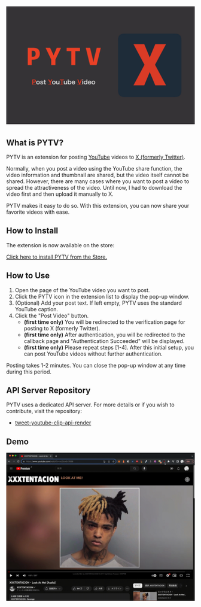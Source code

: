 # ![](banner-github.jpeg)
## What is PYTV?

PYTV is an extension for posting [YouTube](https://www.youtube.com/) videos to [X (formerly Twitter)](https://x.com/). 

Normally, when you post a video using the YouTube share function, the video information and thumbnail are shared, but the video itself cannot be shared. However, there are many cases where you want to post a video to spread the attractiveness of the video. Until now, I had to download the video first and then upload it manually to X. 

PYTV makes it easy to do so. With this extension, you can now share your favorite videos with ease.

## How to Install

The extension is now available on the store:

[Click here to install PYTV from the Store.](https://chrome.google.com/webstore/detail/pytv-post-youtube-video/hneopkclkanekbplnkfkfmkiaghfoneb)

## How to Use

1. Open the page of the YouTube video you want to post.
2. Click the PYTV icon in the extension list to display the pop-up window.
3. (Optional) Add your post text. If left empty, PYTV uses the standard YouTube caption.
4. Click the "Post Video" button.
   - **(first time only)** You will be redirected to the verification page for posting to X (formerly Twitter).
   - **(first time only)** After authentication, you will be redirected to the callback page and "Authentication Succeeded" will be displayed.
   - **(first time only)** Please repeat steps [1-4]. After this initial setup, you can post YouTube videos without further authentication.

Posting takes 1-2 minutes. You can close the pop-up window at any time during this period.

## API Server Repository

PYTV uses a dedicated API server. For more details or if you wish to contribute, visit the repository:

- [tweet-youtube-clip-api-render](https://github.com/ry0y4n/)

## Demo

![](pytv-screen-recording.gif)

